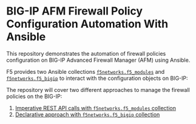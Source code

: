 # BIG-IP AFM Firewall Policy Configuration Automation With Ansible

This repository demonstrates the automation of firewall policies configuration on BIG-IP Advanced Firewall Manager (AFM) using Ansible.

F5 provides two Ansible collections [`f5networks.f5_modules`](https://clouddocs.f5.com/products/orchestration/ansible/devel/f5_modules/getting_started.html) and [`f5networks.f5_bigip`](https://clouddocs.f5.com/products/orchestration/ansible/devel/f5_bigip/install_f5_bigip.html) to interact with the configuration objects on BIG-IP:

The repository will cover two different approaches to manage the firewall policies on the BIG-IP:
1. [Imperative REST API calls with `f5networks.f5_modules` collection](./f5_modules)
1. [Declarative approach with `f5networks.f5_bigip` collection](./f5_bigip)
